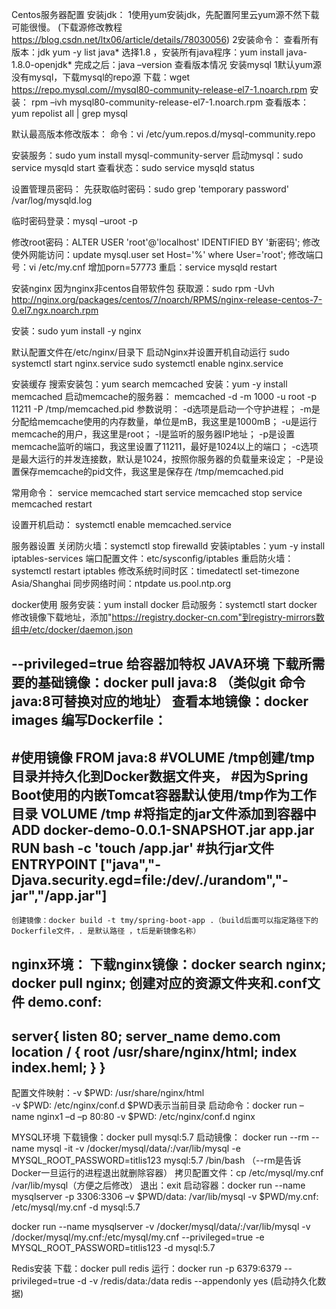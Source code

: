 Centos服务器配置
安装jdk：
1使用yum安装jdk，先配置阿里云yum源不然下载可能很慢。
(下载源修改教程 https://blog.csdn.net/ltx06/article/details/78030056)
2安装命令：
查看所有版本：jdk  yum -y list java* 
选择1.8 ，安装所有java程序：yum install java-1.8.0-openjdk*
完成之后：java –version 查看版本情况 
安装mysql
1默认yum源没有mysql，下载mysql的repo源
下载：wget https://repo.mysql.com//mysql80-community-release-el7-1.noarch.rpm
安装：
rpm –ivh mysql80-community-release-el7-1.noarch.rpm
查看版本：yum repolist all | grep mysql
 
默认最高版本修改版本：
命令：vi /etc/yum.repos.d/mysql-community.repo
 
安装服务：sudo yum install mysql-community-server
启动mysql：sudo service mysqld start
查看状态：sudo service mysqld status
 
设置管理员密码：
 先获取临时密码：sudo grep 'temporary password' /var/log/mysqld.log
 
 临时密码登录：mysql –uroot -p
 
修改root密码：ALTER USER 'root'@'localhost' IDENTIFIED BY '新密码';
修改使外网能访问：update mysql.user  set Host='%' where User='root';
修改端口号：vi /etc/my.cnf  增加porn=57773 
重启：service mysqld restart

安装nginx
因为nginx非centos自带软件包
获取源：sudo rpm -Uvh http://nginx.org/packages/centos/7/noarch/RPMS/nginx-release-centos-7-0.el7.ngx.noarch.rpm

安装：sudo yum install -y nginx
 
默认配置文件在/etc/nginx/目录下
启动Nginx并设置开机自动运行
sudo systemctl start nginx.service
sudo systemctl enable nginx.service

安装缓存
搜索安装包：yum search memcached
安装：yum -y install memcached
启动memcache的服务器：
memcached -d -m 1000 -u root -p 11211 -P /tmp/memcached.pid
参数说明：
-d选项是启动一个守护进程；
-m是分配给memcache使用的内存数量，单位是mB，我这里是1000mB；
-u是运行memcache的用户，我这里是root；
-l是监听的服务器IP地址；
-p是设置memcache监听的端口，我这里设置了11211，最好是1024以上的端口；
-c选项是最大运行的并发连接数，默认是1024，按照你服务器的负载量来设定；
-P是设置保存memcache的pid文件，我这里是保存在 /tmp/memcached.pid

常用命令：
service memcached start
service memcached stop
service memcached restart

设置开机启动：
systemctl enable memcached.service



服务器设置
关闭防火墙：systemctl stop firewalld
安装iptables：yum -y install iptables-services
端口配置文件：etc/sysconfig/iptables
重启防火墙：systemctl restart iptables
修改系统时间时区：timedatectl set-timezone Asia/Shanghai
同步网络时间：ntpdate us.pool.ntp.org



docker使用
服务安装：yum install docker
	启动服务：systemctl start docker 
	修改镜像下载地址，添加"https://registry.docker-cn.com"到registry-mirrors数组中/etc/docker/daemon.json
	
--privileged=true  给容器加特权
JAVA环境
下载所需要的基础镜像：docker pull java:8 （类似git 命令java:8可替换对应的地址）
	查看本地镜像：docker images
	编写Dockerfile：
-----------
#使用镜像
FROM java:8
#VOLUME /tmp创建/tmp目录并持久化到Docker数据文件夹，
#因为Spring Boot使用的内嵌Tomcat容器默认使用/tmp作为工作目录
VOLUME /tmp
#将指定的jar文件添加到容器中
ADD docker-demo-0.0.1-SNAPSHOT.jar app.jar
RUN bash -c 'touch /app.jar'
#执行jar文件
ENTRYPOINT ["java","-Djava.security.egd=file:/dev/./urandom","-jar","/app.jar"]
------------
	创建镜像：docker build -t tmy/spring-boot-app .（build后面可以指定路径下的Dockerfile文件，. 是默认路径 ，t后是新镜像名称）
	

nginx环境：
下载nginx镜像：docker search nginx;  docker pull nginx;
创建对应的资源文件夹和.conf文件
demo.conf:
---------------
server{
	listen 80;
	server_name demo.com
	location / {
		root /usr/share/nginx/html;
		index index.heml;
}
}
---------------

配置文件映射：-v $PWD: /usr/share/nginx/html  
-v $PWD: /etc/nginx/conf.d
$PWD表示当前目录
启动命令：docker run –name nginx1 –d –p 80:80 -v $PWD: /etc/nginx/conf.d nginx


MYSQL环境
下载镜像：docker pull mysql:5.7
启动镜像：
docker run --rm --name mysql -it -v /docker/mysql/data/:/var/lib/mysql -e MYSQL_ROOT_PASSWORD=titlis123  mysql:5.7 /bin/bash
（--rm是告诉Docker一旦运行的进程退出就删除容器）
拷贝配置文件：cp /etc/mysql/my.cnf /var/lib/mysql（方便之后修改）
退出：exit
启动容器：docker run --name mysqlserver -p 3306:3306 –v  $PWD/data: /var/lib/mysql -v $PWD/my.cnf: /etc/mysql/my.cnf -d mysql:5.7



docker run --name mysqlserver -v /docker/mysql/data/:/var/lib/mysql -v /docker/mysql/my.cnf:/etc/mysql/my.cnf --privileged=true  -e MYSQL_ROOT_PASSWORD=titlis123 -d  mysql:5.7



Redis安装
下载：docker pull redis
运行：docker run -p 6379:6379 --privileged=true -d  -v /redis/data:/data redis --appendonly yes (启动持久化数据)
